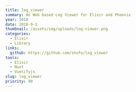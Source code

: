 ```yaml
---
title: log_viewer
summary: An Web based Log Viewer for Elixir and Phoenix
year: 2018
date: 2018-9-1
thumbnail: /assets/img/uploads/log-viewer.png
categories:
  - Elixir
  - Library
links:
  github: https://github.com/shufo/log_viewer
tools:
  - Elixir
  - Nuxt
  - Vuetifyjs
slug: log_viewer
priority: 90
---
```



